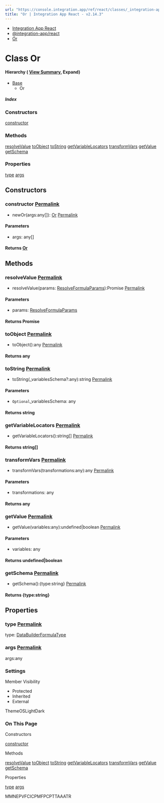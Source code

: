```yaml
---
url: "https://console.integration.app/ref/react/classes/_integration-app_react.Or.html"
title: "Or | Integration App React - v2.14.3"
---
```


- [Integration App React](https://console.integration.app/ref/react/index.html)
- [@integration-app/react](https://console.integration.app/ref/react/modules/_integration-app_react.html)
- [Or](https://console.integration.app/ref/react/classes/_integration-app_react.Or.html)

# Class Or

#### Hierarchy ( [View Summary](https://console.integration.app/ref/react/hierarchy.html\#@integration-app/react.Or), Expand)

- [Base](https://console.integration.app/ref/react/classes/Formula.Base.html)
  - Or

##### Index

### Constructors

[constructor](https://console.integration.app/ref/react/classes/_integration-app_react.Or.html#constructor)

### Methods

[resolveValue](https://console.integration.app/ref/react/classes/_integration-app_react.Or.html#resolvevalue) [toObject](https://console.integration.app/ref/react/classes/_integration-app_react.Or.html#toobject) [toString](https://console.integration.app/ref/react/classes/_integration-app_react.Or.html#tostring) [getVariableLocators](https://console.integration.app/ref/react/classes/_integration-app_react.Or.html#getvariablelocators) [transformVars](https://console.integration.app/ref/react/classes/_integration-app_react.Or.html#transformvars) [getValue](https://console.integration.app/ref/react/classes/_integration-app_react.Or.html#getvalue) [getSchema](https://console.integration.app/ref/react/classes/_integration-app_react.Or.html#getschema)

### Properties

[type](https://console.integration.app/ref/react/classes/_integration-app_react.Or.html#type) [args](https://console.integration.app/ref/react/classes/_integration-app_react.Or.html#args)

## Constructors

### constructor [Permalink](https://console.integration.app/ref/react/classes/_integration-app_react.Or.html\#constructor)

- newOr(args:any\[\]): [Or](https://console.integration.app/ref/react/classes/_integration-app_react.Or.html) [Permalink](https://console.integration.app/ref/react/classes/_integration-app_react.Or.html#constructoror)





#### Parameters



- args: any\[\]

#### Returns [Or](https://console.integration.app/ref/react/classes/_integration-app_react.Or.html)

## Methods

### resolveValue [Permalink](https://console.integration.app/ref/react/classes/_integration-app_react.Or.html\#resolvevalue)

- resolveValue(params: [ResolveFormulaParams](https://console.integration.app/ref/react/interfaces/_integration-app_react.ResolveFormulaParams.html)):Promise<any> [Permalink](https://console.integration.app/ref/react/classes/_integration-app_react.Or.html#resolvevalue-1)





#### Parameters



- params: [ResolveFormulaParams](https://console.integration.app/ref/react/interfaces/_integration-app_react.ResolveFormulaParams.html)

#### Returns Promise<any>

### toObject [Permalink](https://console.integration.app/ref/react/classes/_integration-app_react.Or.html\#toobject)

- toObject():any [Permalink](https://console.integration.app/ref/react/classes/_integration-app_react.Or.html#toobject-1)



#### Returns any


### toString [Permalink](https://console.integration.app/ref/react/classes/_integration-app_react.Or.html\#tostring)

- toString(\_variablesSchema?:any):string [Permalink](https://console.integration.app/ref/react/classes/_integration-app_react.Or.html#tostring-1)





#### Parameters



- `Optional`\_variablesSchema: any

#### Returns string

### getVariableLocators [Permalink](https://console.integration.app/ref/react/classes/_integration-app_react.Or.html\#getvariablelocators)

- getVariableLocators():string\[\] [Permalink](https://console.integration.app/ref/react/classes/_integration-app_react.Or.html#getvariablelocators-1)



#### Returns string\[\]


### transformVars [Permalink](https://console.integration.app/ref/react/classes/_integration-app_react.Or.html\#transformvars)

- transformVars(transformations:any):any [Permalink](https://console.integration.app/ref/react/classes/_integration-app_react.Or.html#transformvars-1)





#### Parameters



- transformations: any

#### Returns any

### getValue [Permalink](https://console.integration.app/ref/react/classes/_integration-app_react.Or.html\#getvalue)

- getValue(variables:any):undefined\|boolean [Permalink](https://console.integration.app/ref/react/classes/_integration-app_react.Or.html#getvalue-1)





#### Parameters



- variables: any

#### Returns undefined\|boolean

### getSchema [Permalink](https://console.integration.app/ref/react/classes/_integration-app_react.Or.html\#getschema)

- getSchema():{type:string} [Permalink](https://console.integration.app/ref/react/classes/_integration-app_react.Or.html#getschema-1)



#### Returns {type:string}


## Properties

### type [Permalink](https://console.integration.app/ref/react/classes/_integration-app_react.Or.html\#type)

type: [DataBuilderFormulaType](https://console.integration.app/ref/react/enums/DataBuilderFormulaType.html)

### args [Permalink](https://console.integration.app/ref/react/classes/_integration-app_react.Or.html\#args)

args:any

### Settings

Member Visibility

- Protected
- Inherited
- External

ThemeOSLightDark

### On This Page

Constructors

[constructor](https://console.integration.app/ref/react/classes/_integration-app_react.Or.html#constructor)

Methods

[resolveValue](https://console.integration.app/ref/react/classes/_integration-app_react.Or.html#resolvevalue) [toObject](https://console.integration.app/ref/react/classes/_integration-app_react.Or.html#toobject) [toString](https://console.integration.app/ref/react/classes/_integration-app_react.Or.html#tostring) [getVariableLocators](https://console.integration.app/ref/react/classes/_integration-app_react.Or.html#getvariablelocators) [transformVars](https://console.integration.app/ref/react/classes/_integration-app_react.Or.html#transformvars) [getValue](https://console.integration.app/ref/react/classes/_integration-app_react.Or.html#getvalue) [getSchema](https://console.integration.app/ref/react/classes/_integration-app_react.Or.html#getschema)

Properties

[type](https://console.integration.app/ref/react/classes/_integration-app_react.Or.html#type) [args](https://console.integration.app/ref/react/classes/_integration-app_react.Or.html#args)

MMNEPVFCICPMFPCPTTAAATR